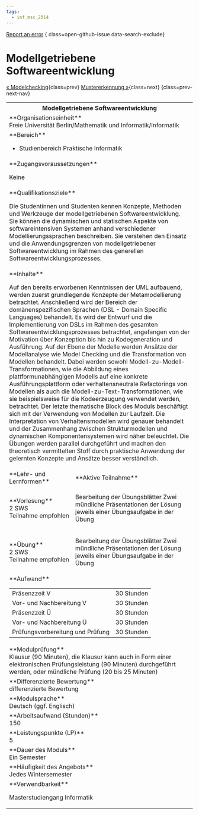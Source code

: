 ```yaml
---
tags:
  - inf_msc_2014
---
```

[Report an error](https://github.com/SGSSGene/FUB-SUP/issues/new?title=Error%20in%20%22Modellgetriebene%20Softwareentwicklung%22&body=There%20seems%20to%20be%20an%20error%20in%20module%20%22Modellgetriebene%20Softwareentwicklung%22%2E%0A%0A%3CDescribe%20here%20a%20slightly%20more%20detailed%20description%20of%20what%20is%20wrong%3E&labels=bug)
{ class=open-github-issue data-search-exclude}

# Modellgetriebene Softwareentwicklung

[« Modelchecking](Modelchecking.md){class=prev}
[Mustererkennung »](Mustererkennung.md){class=next}
{class=prev-next-nav}

<table markdown id="moduledesc">
<tr markdown class="moduledesc_head"><th colspan="2">Modellgetriebene Softwareentwicklung </th></tr>
<tr markdown><td colspan="2">**Organisationseinheit**   <br>Freie Universität Berlin/Mathematik und Informatik/Informatik</td></tr>

<tr markdown><td colspan="2">**Bereich**<br>


- Studienbereich Praktische Informatik

</td></tr>

<tr markdown><td colspan="2">**Zugangsvoraussetzungen** <br>

Keine


</td></tr>
<tr markdown><td colspan="2">**Qualifikationsziele**    <br>

Die Studentinnen und Studenten kennen Konzepte, Methoden und Werkzeuge der
modellgetriebenen Softwareentwicklung. Sie können die dynamischen und
statischen Aspekte von softwareintensiven Systemen anhand verschiedener
Modellierungssprachen beschreiben. Sie verstehen den Einsatz und die
Anwendungsgrenzen von modellgetriebener Softwareentwicklung im Rahmen des
generellen Softwareentwicklungsprozesses.


</td></tr>
<tr markdown><td colspan="2">**Inhalte**                <br>

Auf den bereits erworbenen Kenntnissen der UML aufbauend, werden zuerst
grundlegende Konzepte der Metamodellierung betrachtet. Anschließend wird der
Bereich der domänenspezifischen Sprachen (DSL - Domain Specific Languages)
behandelt. Es wird der Entwurf und die
Implementierung von DSLs im Rahmen des gesamten
Softwareentwicklungsprozesses betrachtet, angefangen von der Motivation
über Konzeption bis hin zu Kodegeneration und Ausführung. Auf der Ebene
der Modelle werden Ansätze der Modellanalyse wie Model Checking und die
Transformation von Modellen behandelt. Dabei werden sowohl
Modell-zu-Modell-Transformationen, wie die Abbildung eines
plattformunabhängigen Modells auf eine konkrete Ausführungsplattform oder
verhaltensneutrale Refactorings von Modellen als auch die
Modell-zu-Text-Transformationen, wie sie beispielsweise für die
Kodeerzeugung verwendet werden, betrachtet. Der letzte thematische Block
des Moduls beschäftigt sich mit der Verwendung von Modellen zur Laufzeit.
Die Interpretation von Verhaltensmodellen wird genauer behandelt und der
Zusammenhang zwischen Strukturmodellen und dynamischen Komponentensystemen
wird näher beleuchtet. Die Übungen werden parallel durchgeführt und machen
den theoretisch vermittelten Stoff durch praktische Anwendung der
gelernten Konzepte und Ansätze besser verständlich.


</td></tr>

<tr markdown><td>**Lehr- und Lernformen**</td><td>**Aktive Teilnahme**</td></tr>
<tr markdown><td> **Vorlesung** <br>2 SWS <br> Teilnahme empfohlen</td><td>

Bearbeitung der Übungsblätter
Zwei mündliche Präsentationen der Lösung jeweils einer Übungsaufgabe in der Übung
</td></tr>
<tr markdown><td> **Übung** <br>2 SWS <br> Teilnahme empfohlen</td><td>

Bearbeitung der Übungsblätter
Zwei mündliche Präsentationen der Lösung jeweils einer Übungsaufgabe in der Übung
</td></tr>
<tr markdown><td colspan="2">**Aufwand**                <br>
<table class="aufwand_table">
<tr><td>Präsenzzeit V</td><td>30 Stunden</td></tr>
<tr><td>Vor- und Nachbereitung V</td><td>30 Stunden</td></tr>
<tr><td>Präsenzzeit Ü</td><td>30 Stunden</td></tr>
<tr><td>Vor- und Nachbereitung Ü</td><td>30 Stunden</td></tr>
<tr><td>Prüfungsvorbereitung und Prüfung</td><td>30 Stunden</td></tr>
</table>

</td></tr>
<tr markdown><td colspan="2">**Modulprüfung**             <br>Klausur (90 Minuten), die Klausur kann auch in Form einer elektronischen
Prüfungsleistung (90 Minuten) durchgeführt werden, oder mündliche Prüfung
(20 bis 25 Minuten)


</td></tr>
<tr markdown><td colspan="2">**Differenzierte Bewertung** <br>differenzierte Bewertung

</td></tr>
<tr markdown><td colspan="2">**Modulsprache**             <br>Deutsch (ggf. Englisch)</td></tr>
<tr markdown><td colspan="2">**Arbeitsaufwand (Stunden)** <br>150</td></tr>
<tr markdown><td colspan="2">**Leistungspunkte (LP)**     <br>5</td></tr>
<tr markdown><td colspan="2">**Dauer des Moduls**         <br>Ein Semester</td></tr>
<tr markdown><td colspan="2">**Häufigkeit des Angebots**  <br>Jedes Wintersemester</td></tr>
<tr markdown><td colspan="2">**Verwendbarkeit**           <br>

Masterstudiengang Informatik


</td></tr>

</table>
